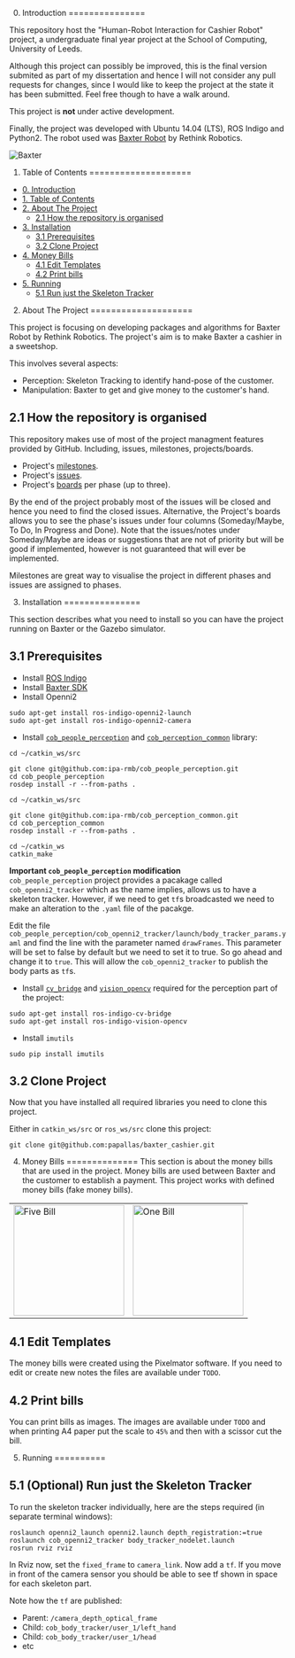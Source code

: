 0. Introduction
===============

This repository host the "Human-Robot Interaction for Cashier Robot" project, a undergraduate final year project at the School of Computing, University of Leeds. 

Although this project can possibly be improved, this is the final version submited as part of my dissertation and hence I will not consider any pull requests for changes, since I would like to keep the project at the state it has been submitted. Feel free though to have a walk around.

This project is **not** under active development.

Finally, the project was developed with Ubuntu 14.04 (LTS), ROS Indigo and Python2. The robot used was [Baxter Robot](http://www.rethinkrobotics.com/baxter/) by Rethink Robotics.

![Baxter](https://cloud.githubusercontent.com/assets/6514550/23082358/ef6cd810-f550-11e6-9088-c54a4a1f7a3b.png)



1. Table of Contents
====================

  * [0. Introduction](#0-introduction)
  * [1. Table of Contents](#1-table-of-contents)
  * [2. About The Project](#2-about-the-project)
    * [2.1 How the repository is organised](#21-how-the-repository-is-organised)
  * [3. Installation](#3-installation)
    * [3.1 Prerequisites](#31-prerequisites)
    * [3.2 Clone Project](#32-clone-project)
  * [4. Money Bills](#4-money-bills)
    * [4.1 Edit Templates](#41-edit-templates)
    * [4.2 Print bills](#42-print-bills)
  * [5. Running](#5-running)
    * [5.1 Run just the Skeleton Tracker](#51-optional-run-just-the-skeleton-tracker)



2. About The Project
====================

This project is focusing on developing packages and algorithms for Baxter Robot by Rethink Robotics. The project's aim is to make Baxter a cashier in a sweetshop. 

This involves several aspects:
- Perception: Skeleton Tracking to identify hand-pose of the customer.
- Manipulation: Baxter to get and give money to the customer's hand.

2.1 How the repository is organised
-----------------------------------
This repository makes use of most of the project managment features provided by GitHub. Including, issues, milestones, projects/boards.

* Project's [milestones](https://github.com/papallas/baxter_cashier/milestones).
* Project's [issues](https://github.com/papallas/baxter_cashier/issues).
* Project's [boards](https://github.com/papallas/baxter_cashier/projects) per phase (up to three).

By the end of the project probably most of the issues will be closed and hence you need to find the closed issues. Alternative, the Project's boards allows you to see the phase's issues under four columns (Someday/Maybe, To Do, In Progress and Done). Note that the issues/notes under Someday/Maybe are ideas or suggestions that are not of priority but will be good if implemented, however is not guaranteed that will ever be implemented.

Milestones are great way to visualise the project in different phases and issues are assigned to phases.



3. Installation
===============

This section describes what you need to install so you can have the project running on Baxter or the Gazebo simulator.

3.1 Prerequisites
-----------------
- Install [ROS Indigo](http://wiki.ros.org/indigo/Installation)
- Install [Baxter SDK](http://sdk.rethinkrobotics.com/wiki/Workstation_Setup)
- Install Openni2
```
sudo apt-get install ros-indigo-openni2-launch
sudo apt-get install ros-indigo-openni2-camera
```
- Install [`cob_people_perception`](https://github.com/ipa-rmb/cob_people_perception) and [`cob_perception_common`](https://github.com/ipa-rmb/cob_perception_common) library:
```
cd ~/catkin_ws/src

git clone git@github.com:ipa-rmb/cob_people_perception.git
cd cob_people_perception
rosdep install -r --from-paths .

cd ~/catkin_ws/src

git clone git@github.com:ipa-rmb/cob_perception_common.git
cd cob_perception_common
rosdep install -r --from-paths .

cd ~/catkin_ws
catkin_make
```

**Important `cob_people_perception` modification**  
`cob_people_perception` project provides a pacakage called `cob_openni2_tracker` which as the name implies, allows us to have a skeleton tracker. However, if we need to get `tf`s broadcasted we need to make an alteration to the `.yaml` file of the pacakge.

Edit the file `cob_people_perception/cob_openni2_tracker/launch/body_tracker_params.yaml` and find the line with the parameter named `drawFrames`. This parameter will be set to false by default but we need to set it to true. So go ahead and change it to `true`. This will allow the `cob_openni2_tracker` to publish the body parts as `tf`s.

- Install [`cv_bridge`](http://wiki.ros.org/cv_bridge) and [`vision_opencv`](http://wiki.ros.org/vision_opencv) required for the perception part of the project:
```
sudo apt-get install ros-indigo-cv-bridge
sudo apt-get install ros-indigo-vision-opencv
```
- Install `imutils`
```
sudo pip install imutils
```

3.2 Clone Project
-----------------
Now that you have installed all required libraries you need to clone this project.

Either in `catkin_ws/src` or `ros_ws/src` clone this project:
```
git clone git@github.com:papallas/baxter_cashier.git
```



4. Money Bills
==============
This section is about the money bills that are used in the project. Money bills are used between Baxter and the customer to establish a payment. This project works with defined money bills (fake money bills).

<table>
 <tr>
   <td>
    <img src="https://cloud.githubusercontent.com/assets/6514550/23165412/e91d7e84-f833-11e6-8ffa-8bc387f479c5.png" alt="Five Bill" width="200">
   </td>
   <td>
    <img src="https://cloud.githubusercontent.com/assets/6514550/23165411/e9199c1a-f833-11e6-9d5e-c13342916926.png" alt="One Bill" width="200">
   </td>
 </tr>
</table>

4.1 Edit Templates
------------------
The money bills were created using the Pixelmator software. If you need to edit or create new notes the files are available under `TODO`.

4.2 Print bills
---------------
You can print bills as images. The images are available under `TODO` and when printing A4 paper put the scale to `45%` and then with a scissor cut the bill.



5. Running
==========

5.1 (Optional) Run just the Skeleton Tracker
--------------------------------------------
To run the skeleton tracker individually, here are the steps required (in separate terminal windows):
```
roslaunch openni2_launch openni2.launch depth_registration:=true
roslaunch cob_openni2_tracker body_tracker_nodelet.launch
rosrun rviz rviz
```
In Rviz now, set the `fixed_frame` to `camera_link`. Now add a `tf`. If you move in front of the camera sensor you should be able to see tf shown in space for each skeleton part.

Note how the `tf` are published: 
- Parent: `/camera_depth_optical_frame`
- Child: `cob_body_tracker/user_1/left_hand`
- Child: `cob_body_tracker/user_1/head`
- etc
